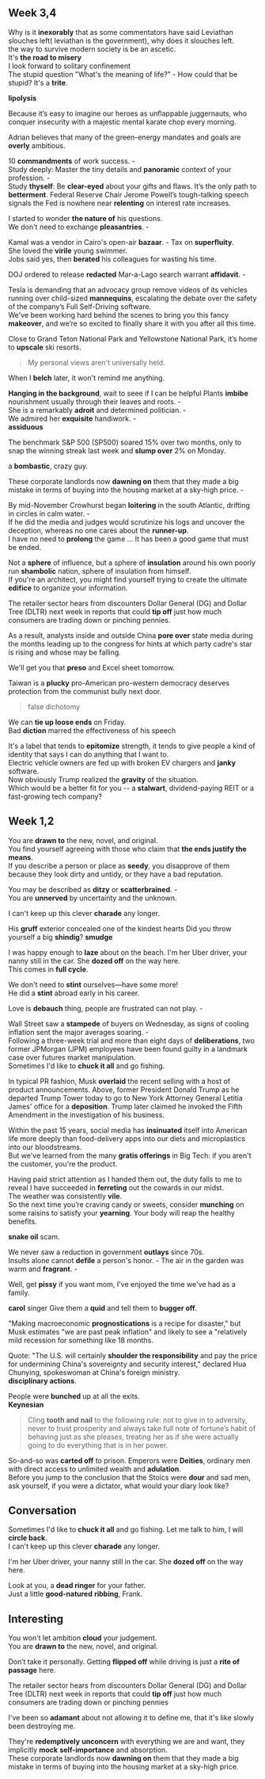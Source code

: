 
## Week 3,4 

Why is it **inexorably** that as some commentators have said Leviathan slouches left( leviathan is the government), why does it slouches left.  
the way to survive modern society is be an ascetic.  
It's **the road to misery**  
I look forward to solitary confinement  
The stupid question "What's the meaning of life?" - How could that be stupid? It's a **trite**.  

**lipolysis**

Because it’s easy to imagine our heroes as unflappable juggernauts, who conquer insecurity with a majestic mental karate chop every morning.  


Adrian believes that many of the green-energy mandates and goals are **overly** ambitious.  

10 **commandments** of work success. -  
Study deeply: Master the tiny details and **panoramic** context of your profession. -  
Study **thyself**: Be **clear-eyed** about your gifts and flaws. It’s the only path to **betterment**.
Federal Reserve Chair Jerome Powell’s tough-talking speech signals the Fed is nowhere near **relenting** on interest rate increases. 

I started to wonder **the nature of** his questions.  
We don't need to exchange **pleasantries**. -  

Kamal was a vendor in Cairo's open-air **bazaar**. -
Tax on **superfluity**.  
She loved the **virile** young swimmer.  
Jobs said yes, then **berated** his colleagues for wasting his time.  

DOJ ordered to release **redacted** Mar-a-Lago search warrant **affidavit**. -  


Tesla is demanding that an advocacy group remove videos of its vehicles running over child-sized **mannequins**, escalating the debate over the safety of the company’s Full Self-Driving software.  
We've been working hard behind the scenes to bring you this fancy **makeover**, and we’re so excited to finally share it with you after all this time.   

Close to Grand Teton National Park and Yellowstone National Park, it’s home to **upscale** ski resorts.  

> My personal views aren't universally held.

When I **belch** later, it won't remind me anything.  

**Hanging in the background**, wait to seee if I can be helpful 
Plants **imbibe** nourishment usually through their leaves and roots. -  
She is a remarkably **adroit** and determined politician. -  
We admired her **exquisite** handiwork. -  
**assiduous**

The benchmark S&P 500 (SP500) soared 15% over two months, only to snap the winning streak last week and **slump over** 2% on Monday.  

a **bombastic**, crazy guy.  

These corporate landlords now **dawning on** them that they made a big mistake in terms of buying into the housing market at a sky-high price. -  

By mid-November Crowhurst began **loitering** in the south Atlantic, drifting in circles in calm water. -  
If he did the media and judges would scrutinize his logs and uncover the deception, whereas no one cares about the **runner-up**.  
I have no need to **prolong** the game … It has been a good game that must be ended.  

Not a **sphere** of influence, but a sphere of **insulation** around his own poorly run **shambolic** nation, sphere of insulation from himself.  
If you're an architect, you might find yourself trying to create the ultimate **edifice** to organize your information.  

The retailer sector hears from discounters Dollar General (DG) and Dollar Tree (DLTR) next week in reports that could **tip off** just how much consumers are trading down or pinching pennies. 

As a result, analysts inside and outside China **pore over** state media during the months leading up to the congress for hints at which party cadre's star is rising and whose may be falling.

We'll get you that **preso** and Excel sheet tomorrow.  

Taiwan is a **plucky** pro-American pro-western democracy deserves protection from the communist bully next door.   


> false dichotomy 

We can **tie up loose ends** on Friday.  
Bad **diction** marred the effectiveness of his speech

It's a label that tends to **epitomize** strength, it tends to give people a kind of identity that says I can do anything that I want to.  
Electric vehicle owners are fed up with broken EV chargers and **janky** software.  
Now obviously Trump realized the **gravity** of the situation.   
Which would be a better fit for you -- a **stalwart**, dividend-paying REIT or a fast-growing tech company?

## Week 1,2 

You are **drawn to** the new, novel, and original.  
You find yourself agreeing with those who claim that **the ends justify the means**.  
If you describe a person or place as **seedy**, you disapprove of them because they look dirty and untidy, or they have a bad reputation.

You may be described as **ditzy** or **scatterbrained**. -  
You are **unnerved** by uncertainty and the unknown.  

I can't keep up this clever **charade** any longer.   

His **gruff** exterior concealed one of the kindest hearts
Did you throw yourself a big **shindig**?
**smudge**  


I was happy enough to **laze** about on the beach.
I'm her Uber driver, your nanny still in the car. She **dozed off** on the way here.  
This comes in **full cycle**. 

We don't need to **stint** ourselves—have some more!  
He did a **stint** abroad early in his career.  


Love is **debauch** thing, people are frustrated can not play. -  

Wall Street saw a **stampede** of buyers on Wednesday, as signs of cooling inflation sent the major averages soaring. -  
Following a three-week trial and more than eight days of **deliberations**, two former JPMorgan (JPM) employees have been found guilty in a landmark case over futures market manipulation.  
Sometimes I'd like to **chuck it all** and go fishing. 

In typical PR fashion, Musk **overlaid** the recent selling with a host of product announcements.
Above, former President Donald Trump as he departed Trump Tower today to go to New York Attorney General Letitia James' office for a **deposition**. Trump later claimed he invoked the Fifth Amendment in the investigation of his business.  


Within the past 15 years, social media has **insinuated** itself into American life more deeply than food-delivery apps into our diets and microplastics into our bloodstreams.  
But we've learned from the many **gratis offerings** in Big Tech: if you aren't the customer, you're the product.  

Having paid strict attention as I handed them out, the duty falls to me to reveal I have succeeded in **ferreting** out the cowards in our midst.  
The weather was consistently **vile**.  
So the next time you’re craving candy or sweets, consider **munching** on some raisins to satisfy your **yearning**. Your body will reap the healthy benefits.  

**snake oil** scam.  

We never saw a reduction in government **outlays** since 70s.  
Insults alone cannot **defile** a person's honor. -
The air in the garden was warm and **fragrant**. - 

Well, get **pissy** if you want mom, I've enjoyed the time we've had as a family.   

**carol** singer 
Give them a **quid** and tell them to **bugger off**.  

"Making macroeconomic **prognostications** is a recipe for disaster," but Musk estimates "we are past peak inflation" and likely to see a "relatively mild recession for something like 18 months.

Quote: "The U.S. will certainly **shoulder the responsibility** and pay the price for undermining China's sovereignty and security interest," declared Hua Chunying, spokeswoman at China's foreign ministry.  
**disciplinary actions**.  

People were **bunched** up at all the exits.  
**Keynesian**

> Cling **tooth and nail** to the following rule: not to give in to adversity, never to trust prosperity and always take full note of fortune’s habit of behaving just as she pleases, treating her as if she were actually going to do everything that is in her power. 

So-and-so was **carted off** to prison.
Emperors were **Deities**, ordinary men with direct access to unlimited wealth and **adulation**.  
Before you jump to the conclusion that the Stoics were **dour** and sad men, ask yourself, if you were a dictator, what would your diary look like?  

## Conversation  

Sometimes I'd like to **chuck it all** and go fishing. 
Let me talk to him, I will **circle back**.  
I can't keep up this clever **charade** any longer.   

I'm her Uber driver, your nanny still in the car. She **dozed off** on the way here.  

Look at you, a **dead ringer** for your father.  
Just a little **good-natured** **ribbing**, Frank.  


## Interesting 

You won't let ambition **cloud** your judgement.  
You are **drawn to** the new, novel, and original.  

Don’t take it personally. Getting **flipped off** while driving is just a **rite of passage** here.

The retailer sector hears from discounters Dollar General (DG) and Dollar Tree (DLTR) next week in reports that could **tip off** just how much consumers are trading down or pinching pennies

I've been so **adamant** about not allowing it to define me, that it's like slowly been destroying me.  

They're **redemptively** **unconcern** with everything we are and want, they implicitly **mock** **self-importance** and absorption.  
These corporate landlords now **dawning on** them that they made a big mistake in terms of buying into the housing market at a sky-high price.  


